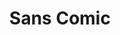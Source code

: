 ---
ee_id: '45'
site: '1'
type: '2'
long_id: 2008-079 Sans Comic
url: 2008-079-sans-comic
title: Sans Comic
year: '2008'
medium: PDF
commission:
dims:
pitch: "​Whitney Biennial press release in comic sans. Distributed to biennial press
  list."
ps: "​Made as part of Dexter Sinister’s True Mirror reflections on the 2008 Whitney
  Biennial, this was emailed to the Whitney’s press list…. FYI: no one noticed the
  font. LOL. :)"
live_url:
related: "[94] [2010-017-http-www.mocanomi.org] 2010-017 http://www.mocanomi.org/"
youtube:
imgs: 2008_079_Sans_Comic_Full_Database_IH_1.jpg
subheading:
display_year: '2008'
download: arcangel-sans-comic.pdf
add_credit:
add_credits:
related_code:
layout: things-i-made
---